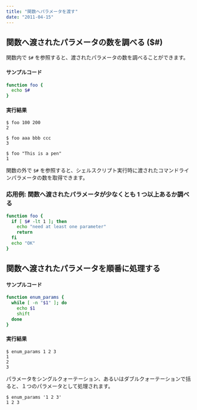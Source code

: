 ```yaml
---
title: "関数へパラメータを渡す"
date: "2011-04-15"
---
```


関数へ渡されたパラメータの数を調べる ($#)
----

関数内で `$#` を参照すると、渡されたパラメータの数を調べることができます。

#### サンプルコード

```bash
function foo {
  echo $#
}
```

#### 実行結果

```
$ foo 100 200
2

$ foo aaa bbb ccc
3

$ foo "This is a pen"
1
```

<div class="note">
関数の外で <code>$#</code> を参照すると、シェルスクリプト実行時に渡されたコマンドラインパラメータの数を取得できます。
</div>

### 応用例: 関数へ渡されたパラメータが少なくとも 1 つ以上あるか調べる

```bash
function foo {
  if [ $# -lt 1 ]; then
    echo "need at least one parameter"
    return
  fi
  echo "OK"
}
```

関数へ渡されたパラメータを順番に処理する
----

#### サンプルコード

```bash
function enum_params {
  while [ -n "$1" ]; do
    echo $1
    shift
  done
}
```

#### 実行結果

```
$ enum_params 1 2 3
1
2
3
```

パラメータをシングルクォーテーション、あるいはダブルクォーテーションで括ると、１つのパラメータとして処理されます。

```
$ enum_params '1 2 3'
1 2 3
```

